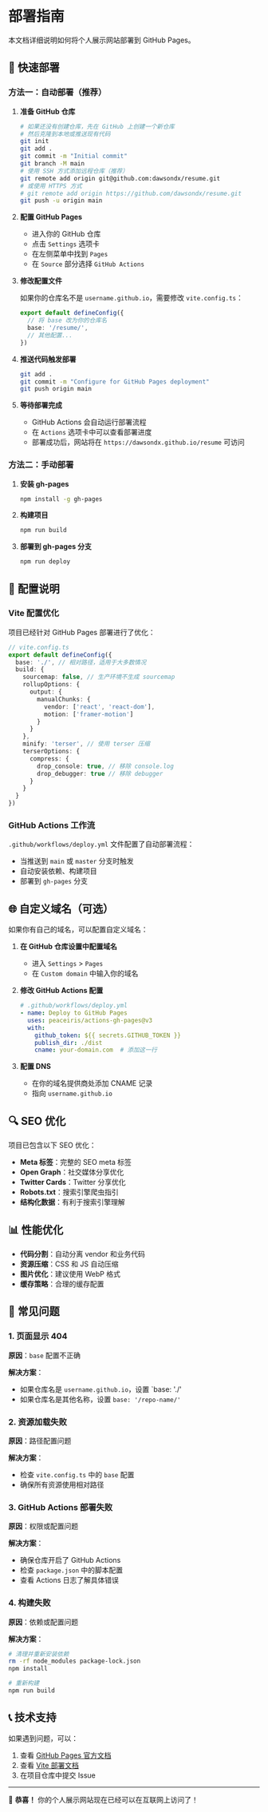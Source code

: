 # 部署指南

本文档详细说明如何将个人展示网站部署到 GitHub Pages。

## 🚀 快速部署

### 方法一：自动部署（推荐）

1. **准备 GitHub 仓库**
   ```bash
   # 如果还没有创建仓库，先在 GitHub 上创建一个新仓库
   # 然后克隆到本地或推送现有代码
   git init
   git add .
   git commit -m "Initial commit"
   git branch -M main
   # 使用 SSH 方式添加远程仓库（推荐）
   git remote add origin git@github.com:dawsondx/resume.git
   # 或使用 HTTPS 方式
   # git remote add origin https://github.com/dawsondx/resume.git
   git push -u origin main
   ```

2. **配置 GitHub Pages**
   - 进入你的 GitHub 仓库
   - 点击 `Settings` 选项卡
   - 在左侧菜单中找到 `Pages`
   - 在 `Source` 部分选择 `GitHub Actions`

3. **修改配置文件**
   
   如果你的仓库名不是 `username.github.io`，需要修改 `vite.config.ts`：
   ```typescript
   export default defineConfig({
     // 将 base 改为你的仓库名
     base: '/resume/',
     // 其他配置...
   })
   ```

4. **推送代码触发部署**
   ```bash
   git add .
   git commit -m "Configure for GitHub Pages deployment"
   git push origin main
   ```

5. **等待部署完成**
   - GitHub Actions 会自动运行部署流程
   - 在 `Actions` 选项卡中可以查看部署进度
   - 部署成功后，网站将在 `https://dawsondx.github.io/resume` 可访问

### 方法二：手动部署

1. **安装 gh-pages**
   ```bash
   npm install -g gh-pages
   ```

2. **构建项目**
   ```bash
   npm run build
   ```

3. **部署到 gh-pages 分支**
   ```bash
   npm run deploy
   ```

## 🔧 配置说明

### Vite 配置优化

项目已经针对 GitHub Pages 部署进行了优化：

```typescript
// vite.config.ts
export default defineConfig({
  base: './', // 相对路径，适用于大多数情况
  build: {
    sourcemap: false, // 生产环境不生成 sourcemap
    rollupOptions: {
      output: {
        manualChunks: {
          vendor: ['react', 'react-dom'],
          motion: ['framer-motion']
        }
      }
    },
    minify: 'terser', // 使用 terser 压缩
    terserOptions: {
      compress: {
        drop_console: true, // 移除 console.log
        drop_debugger: true // 移除 debugger
      }
    }
  }
})
```

### GitHub Actions 工作流

`.github/workflows/deploy.yml` 文件配置了自动部署流程：

- 当推送到 `main` 或 `master` 分支时触发
- 自动安装依赖、构建项目
- 部署到 `gh-pages` 分支

## 🌐 自定义域名（可选）

如果你有自己的域名，可以配置自定义域名：

1. **在 GitHub 仓库设置中配置域名**
   - 进入 `Settings` > `Pages`
   - 在 `Custom domain` 中输入你的域名

2. **修改 GitHub Actions 配置**
   ```yaml
   # .github/workflows/deploy.yml
   - name: Deploy to GitHub Pages
     uses: peaceiris/actions-gh-pages@v3
     with:
       github_token: ${{ secrets.GITHUB_TOKEN }}
       publish_dir: ./dist
       cname: your-domain.com  # 添加这一行
   ```

3. **配置 DNS**
   - 在你的域名提供商处添加 CNAME 记录
   - 指向 `username.github.io`

## 🔍 SEO 优化

项目已包含以下 SEO 优化：

- **Meta 标签**：完整的 SEO meta 标签
- **Open Graph**：社交媒体分享优化
- **Twitter Cards**：Twitter 分享优化
- **Robots.txt**：搜索引擎爬虫指引
- **结构化数据**：有利于搜索引擎理解

## 📊 性能优化

- **代码分割**：自动分离 vendor 和业务代码
- **资源压缩**：CSS 和 JS 自动压缩
- **图片优化**：建议使用 WebP 格式
- **缓存策略**：合理的缓存配置

## 🐛 常见问题

### 1. 页面显示 404

**原因**：`base` 配置不正确

**解决方案**：
- 如果仓库名是 `username.github.io`，设置 `base: './'
- 如果仓库名是其他名称，设置 `base: '/repo-name/'`

### 2. 资源加载失败

**原因**：路径配置问题

**解决方案**：
- 检查 `vite.config.ts` 中的 `base` 配置
- 确保所有资源使用相对路径

### 3. GitHub Actions 部署失败

**原因**：权限或配置问题

**解决方案**：
- 确保仓库开启了 GitHub Actions
- 检查 `package.json` 中的脚本配置
- 查看 Actions 日志了解具体错误

### 4. 构建失败

**原因**：依赖或配置问题

**解决方案**：
```bash
# 清理并重新安装依赖
rm -rf node_modules package-lock.json
npm install

# 重新构建
npm run build
```

## 📞 技术支持

如果遇到问题，可以：

1. 查看 [GitHub Pages 官方文档](https://docs.github.com/en/pages)
2. 查看 [Vite 部署文档](https://vitejs.dev/guide/static-deploy.html)
3. 在项目仓库中提交 Issue

---

🎉 **恭喜！** 你的个人展示网站现在已经可以在互联网上访问了！